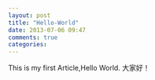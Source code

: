 ```yaml
---
layout: post
title: "Hello-World"
date: 2013-07-06 09:47
comments: true
categories: 
---
```

This is my first Article,Hello World.
大家好！
